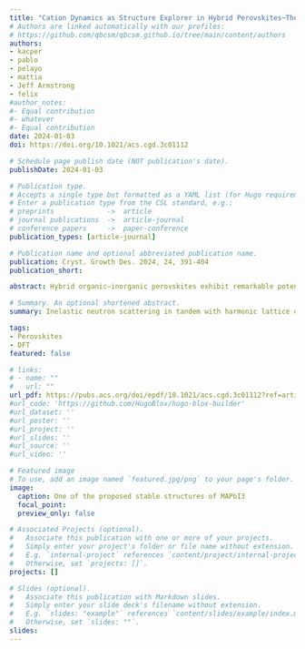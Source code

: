 ```yaml
---
title: "Cation Dynamics as Structure Explorer in Hybrid Perovskites─The Case of MAPbI3"
# Authors are linked automatically with our profiles:
# https://github.com/qbcsm/qbcsm.github.io/tree/main/content/authors
authors:
- kacper
- pablo
- pelayo
- mattia
- Jeff Armstrong
- felix
#author_notes:
#- Equal contribution
#- whatever
#- Equal contribution
date: 2024-01-03
doi: https://doi.org/10.1021/acs.cgd.3c01112

# Schedule page publish date (NOT publication's date).
publishDate: 2024-01-03

# Publication type.
# Accepts a single type but formatted as a YAML list (for Hugo requirements).
# Enter a publication type from the CSL standard, e.g.:
# preprints             ->  article
# journal publications  ->  article-journal
# conference papers     ->  paper-conference
publication_types: [article-journal]

# Publication name and optional abbreviated publication name.
publication: Cryst. Growth Des. 2024, 24, 391-404
publication_short:

abstract: Hybrid organic–inorganic perovskites exhibit remarkable potential as cost-effective and high-efficiency materials for photovoltaic applications. Their exceptional chemical tunability opens further routes for optimizing their optical and electronic properties through structural engineering. Nevertheless, the extraordinary softness of the lattice, stemming from its interconnected organic–inorganic composition, unveils formidable challenges in structural characterization. Here, by focusing on the quintessential methylammonium lead triiodide, MAPbI3, we combine first-principles modeling with high-resolution neutron scattering data to identify the key stationary points on its shallow potential energy landscape. This combined experimental and computational approach enables us to benchmark the performance of a collection of semilocal exchange–correlation functionals and to track the local distortions of the perovskite framework, hallmarked by the inelastic neutron scattering response of the organic cation. By conducting a thorough examination of structural distortions, we introduce the IKUR-PVP-1 structural data set. This data set contains nine mechanically stable structural models, each manifesting a distinct vibrational response. IKUR-PVP-1 constitutes a valuable resource for assessing thermal behavior in the low-temperature perovskite phase. In addition, it paves the way for the development of accurate force fields, enabling a comprehensive understanding of the interplay between the structure and dynamics in MAPbI3 and related hybrid perovskites.

# Summary. An optional shortened abstract.
summary: Inelastic neutron scattering in tandem with harmonic lattice dynamics calculations provides new insights into the local ordering and associated angular structural distortions in the 3D hybrid perovskite MAPbI3.

tags:
- Perovskites
- DFT
featured: false

# links:
# - name: ""
#   url: ""
url_pdf: https://pubs.acs.org/doi/epdf/10.1021/acs.cgd.3c01112?ref=article_openPDF
#url_code: 'https://github.com/HugoBlox/hugo-blox-builder'
#url_dataset: ''
#url_poster: ''
#url_project: ''
#url_slides: ''
#url_source: ''
#url_video: ''

# Featured image
# To use, add an image named `featured.jpg/png` to your page's folder. 
image:
  caption: One of the proposed stable structures of MAPbI3
  focal_point:
  preview_only: false

# Associated Projects (optional).
#   Associate this publication with one or more of your projects.
#   Simply enter your project's folder or file name without extension.
#   E.g. `internal-project` references `content/project/internal-project/index.md`.
#   Otherwise, set `projects: []`.
projects: []

# Slides (optional).
#   Associate this publication with Markdown slides.
#   Simply enter your slide deck's filename without extension.
#   E.g. `slides: "example"` references `content/slides/example/index.md`.
#   Otherwise, set `slides: ""`.
slides:
---
```

<!-- Optional main text goes below this comment.
You can include the publication's full text or supplementary notes.
You can use rich formatting such as including code, math, and images:
https://docs.hugoblox.com/content/writing-markdown-latex/
-->

